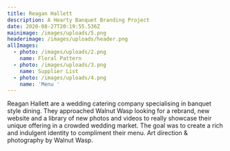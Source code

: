 ```yaml
---
title: Reagan Hallett
description: A Hearty Banquet Branding Project
date: 2020-08-27T20:19:55.536Z
mainimage: /images/uploads/5.png
headerimage: /images/uploads/header.png
allImages:
  - photo: /images/uploads/2.png
    name: Floral Pattern
  - photo: /images/uploads/3.png
    name: Supplier List
  - photo: /images/uploads/4.png
    name: 'Menu '
---
```


Reagan Hallett are a wedding catering company specialising in banquet style dining. They approached Walnut Wasp looking for a rebrand, new website and a library of new photos and videos to really showcase their unique offering in a crowded wedding market. The goal was to create a rich and indulgent identity to compliment their menu. Art direction & photography by Walnut Wasp.
